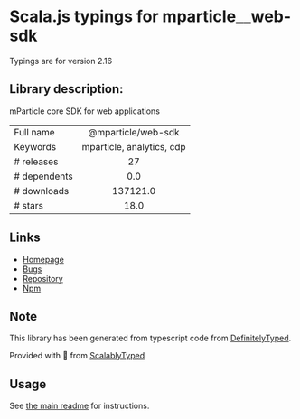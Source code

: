 
# Scala.js typings for mparticle__web-sdk

Typings are for version 2.16

## Library description:
mParticle core SDK for web applications

|                    |                 |
| ------------------ | :-------------: |
| Full name          | @mparticle/web-sdk |
| Keywords           | mparticle, analytics, cdp |
| # releases         | 27 |
| # dependents       | 0.0 |
| # downloads        | 137121.0 |
| # stars            | 18.0 |

## Links
- [Homepage](https://github.com/mParticle/mparticle-web-sdk#readme)
- [Bugs](https://github.com/mParticle/mparticle-web-sdk/issues)
- [Repository](https://github.com/mParticle/mparticle-web-sdk)
- [Npm](https://www.npmjs.com/package/%40mparticle%2Fweb-sdk)
    


## Note
This library has been generated from typescript code from [DefinitelyTyped](https://definitelytyped.org).

Provided with :purple_heart: from [ScalablyTyped](https://github.com/oyvindberg/ScalablyTyped)

## Usage
See [the main readme](../../readme.md) for instructions.


